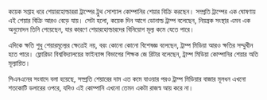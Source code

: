 কয়েক সপ্তাহ ধরে শেয়ারহোল্ডাররা ট্রাম্পের ট্রুথ সোশ্যাল কোম্পানির শেয়ার বিক্রি করছেন। সম্প্রতি ট্রাম্পের এক ঘোষণায় এই শেয়ার বিক্রি আরও বেড়ে যায়। সেটা হলো, কয়েক দিন আগে ডোনাল্ড ট্রাম্প বলেছেন, নিয়ন্ত্রক সংস্থার এমন এক অনুমোদন তিনি পেয়েছেন, যার কারণে শেয়ারহোল্ডারদের বিনিয়োগ মূল্য কমে যেতে পারে।

এদিকে ক্ষতি শুধু শেয়ারমূল্যের ক্ষেত্রেই নয়, বরং কোনো কোনো বিশেষজ্ঞ বলেছেন, ট্রাম্প মিডিয়া আরও ক্ষতির সম্মুখীন হতে পারে। ফ্লোরিডা বিশ্ববিদ্যালয়ের ফাইন্যান্স বিভাগের শিক্ষক জে রিটার বলেছেন, ট্রাম্প মিডিয়া কোম্পানির শেয়ার অতি মূল্যায়িত।

সিএনএনের সংবাদে বলা হয়েছে, সম্প্রতি শেয়ারের দাম এত কমে যাওয়ার পরও ট্রাম্প মিডিয়ার বাজার মূলধন এখনো শতকোটি ডলারের ওপরে, যদিও এই কোম্পানি এখনো তেমন একটা রাজস্ব আয় করে না।
